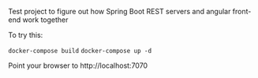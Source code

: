 Test project to figure out how Spring Boot REST servers and angular front-end work together

To try this:

```docker-compose build```
```docker-compose up -d```


Point your browser to http://localhost:7070